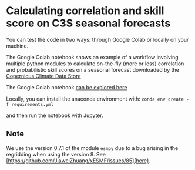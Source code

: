 # Calculating correlation and skill score on C3S seasonal forecasts

You can test the code in two ways: through Google Colab or locally on your machine. 

The Google Colab notebook shows an example of a workflow involving multiple python modules to calculate on-the-fly (more or less) correlation and probabilistic skill scores on a seasonal forecast downloaded by the [Copernicus Climate Data Store](https://cds.climate.copernicus.eu/#!/home)

The Google Colab notebook [can be explored here](https://colab.research.google.com/drive/1wWHz_SMCHNuos5fxWRUJTcB6wqkTJQCR#scrollTo=bh7W_TKIbzs3)

Locally, you can install the anaconda environment with:
`conda env create -f requirements.yml`

and then run the notebook with Jupyter. 

## Note
We use the version 0.7.1 of the module `esmpy` due to a bug arising in the regridding when using the version 8. See [https://github.com/JiaweiZhuang/xESMF/issues/85](here).


